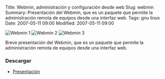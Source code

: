 Title: Webmin, administración y configuración desde web
Slug: webmin
Summary: Presentación del Webmin, que es un paquete que permite la administración remota de equipos desde una interfaz web.
Tags: gnu linux
Date: 2007-05-11 09:00
Modified: 2007-05-11 09:00


![Webmin 1](screenshot-1.jpg)
![Webmin 2](screenshot-2.jpg)
![Webmin 3](screenshot-3.jpg)

Breve presentación del Webmin, que es un paquete que permite la administración remota de equipos desde una interfaz web.

### Descargar

* [Presentación](webmin.pdf)

